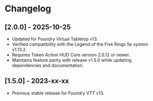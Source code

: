 # Changelog

## [2.0.0] - 2025-10-25
- Updated for Foundry Virtual Tabletop v13.
- Verified compatibility with the Legend of the Five Rings 5e system v1.13.2.
- Requires Token Action HUD Core version 2.0.12 or newer.
- Maintains feature parity with release v1.5.0 while updating dependencies and documentation.

## [1.5.0] - 2023-xx-xx
- Previous stable release for Foundry VTT v13.
